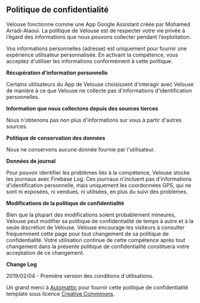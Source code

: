 ## Politique de confidentialité
Velouse fonctionne comme une App Google Assistant créée par Mohamed Arradi-Alaoui. La politique de Velouse est de respecter votre vie privée à l’égard des informations que nous pouvons collecter pendant l’exploitation.

Vos informations personnelles (adresse) est uniquement pour fournir une expérience utilisateur personnalisée. En activant la compétence, vous acceptez d'utiliser les informations conformément à cette politique.

**Récupération d'information personnelle**

Certains utilisateurs du App de Velouse choisissent d'interagir avec Velouse de manière à ce que Velouse ne collecte pas d'informations d'identification personnelles.

**Information que nous collectons depuis des sources tierces**

Nous n'obtenons pas non plus d'informations sur vous à partir d'autres sources.

**Politique de conservation des données**

Nous ne conservons aucune donnée fournie par l'utilisateur.

**Données de journal**

Pour pouvoir identifier les problèmes liés à la compétence, Velouse stocke les journaux avec Firebase Log. Ces journaux n'incluent pas d'informations d'identification personnelle, mais uniquement les coordonnées GPS, qui ne sont ni exposées, ni vendues, ni utilisées, en plus du suivi des problèmes.

**Modifications de la politique de confidentialité**

Bien que la plupart des modifications soient probablement mineures, Velouse peut modifier sa politique de confidentialité de temps à autre et à la seule discrétion de Velouse. Velouse encourage les visiteurs à consulter fréquemment cette page pour tout changement de sa politique de confidentialité. Votre utilisation continue de cette compétence après tout changement dans la présente politique de confidentialité constituera votre acceptation de ce changement.

**Change Log**

2019/02/04 - Première version des conditions d'utilisations.

Un grand merci à [Automattic](https://automattic.com) pour fournir cette politique de confidentialité template sous licence [Creative Commmons](https://creativecommons.org/licenses/by-sa/4.0/).
